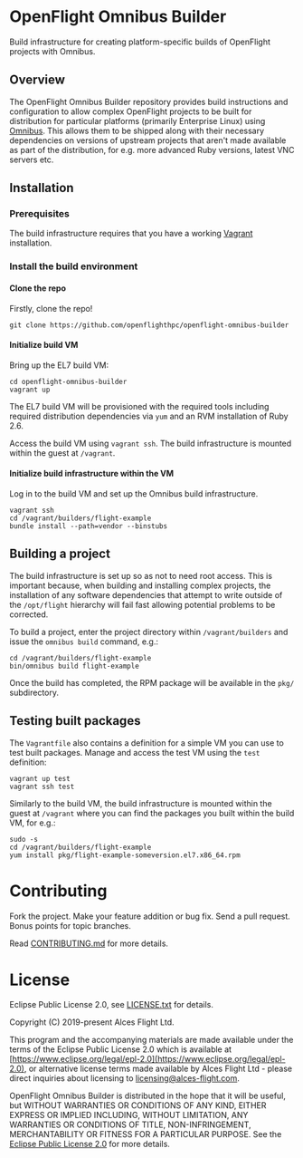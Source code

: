 # OpenFlight Omnibus Builder

Build infrastructure for creating platform-specific builds of OpenFlight projects with Omnibus.

## Overview

The OpenFlight Omnibus Builder repository provides build instructions and configuration to allow complex OpenFlight projects to be built for distribution for particular platforms (primarily Enterprise Linux) using [Omnibus](https://github.com/chef/omnibus).  This allows them to be shipped along with their necessary dependencies on versions of upstream projects that aren't made available as part of the distribution, for e.g. more advanced Ruby versions, latest VNC servers etc.

## Installation

### Prerequisites

The build infrastructure requires that you have a working [Vagrant](https://www.vagrantup.com/) installation.

### Install the build environment

#### Clone the repo

Firstly, clone the repo!

```
git clone https://github.com/openflighthpc/openflight-omnibus-builder
```

#### Initialize build VM

Bring up the EL7 build VM:

```
cd openflight-omnibus-builder
vagrant up
```

The EL7 build VM will be provisioned with the required tools including required distribution dependencies via `yum` and an RVM installation of Ruby 2.6.

Access the build VM using `vagrant ssh`.  The build infrastructure is mounted within the guest at `/vagrant`.

#### Initialize build infrastructure within the VM

Log in to the build VM and set up the Omnibus build infrastructure.

```
vagrant ssh
cd /vagrant/builders/flight-example
bundle install --path=vendor --binstubs
```

## Building a project

The build infrastructure is set up so as not to need root access.  This is important because, when building and installing complex projects, the installation of any software dependencies that attempt to write outside of the `/opt/flight` hierarchy will fail fast allowing potential problems to be corrected.

To build a project, enter the project directory within `/vagrant/builders` and issue the `omnibus build` command, e.g.:

```
cd /vagrant/builders/flight-example
bin/omnibus build flight-example
```

Once the build has completed, the RPM package will be available in the `pkg/` subdirectory.


## Testing built packages

The `Vagrantfile` also contains a definition for a simple VM you can use to test built packages.  Manage and access the test VM using the `test` definition:

```
vagrant up test
vagrant ssh test
```

Similarly to the build VM, the build infrastructure is mounted within the guest at `/vagrant` where you can find the packages you built within the build VM, for e.g.:

```
sudo -s
cd /vagrant/builders/flight-example
yum install pkg/flight-example-someversion.el7.x86_64.rpm
```

# Contributing

Fork the project. Make your feature addition or bug fix. Send a pull
request. Bonus points for topic branches.

Read [CONTRIBUTING.md](CONTRIBUTING.md) for more details.

# License

Eclipse Public License 2.0, see [LICENSE.txt](LICENSE.txt) for details.

Copyright (C) 2019-present Alces Flight Ltd.

This program and the accompanying materials are made available under
the terms of the Eclipse Public License 2.0 which is available at
[https://www.eclipse.org/legal/epl-2.0](https://www.eclipse.org/legal/epl-2.0),
or alternative license terms made available by Alces Flight Ltd -
please direct inquiries about licensing to
[licensing@alces-flight.com](mailto:licensing@alces-flight.com).

OpenFlight Omnibus Builder is distributed in the hope that it will be
useful, but WITHOUT WARRANTIES OR CONDITIONS OF ANY KIND, EITHER
EXPRESS OR IMPLIED INCLUDING, WITHOUT LIMITATION, ANY WARRANTIES OR
CONDITIONS OF TITLE, NON-INFRINGEMENT, MERCHANTABILITY OR FITNESS FOR
A PARTICULAR PURPOSE. See the [Eclipse Public License 2.0](https://opensource.org/licenses/EPL-2.0) for more
details.
